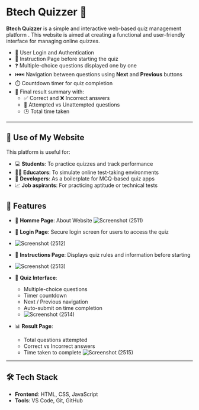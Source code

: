 # Btech Quizzer 🧠

**Btech Quizzer** is a simple and interactive web-based quiz management platform . This website is aimed at creating a functional and user-friendly interface for managing online quizzes. 
- 🔐 User Login and Authentication
- 📘 Instruction Page before starting the quiz
- ❓ Multiple-choice questions displayed one by one
- ⏮️⏭️ Navigation between questions using **Next** and **Previous** buttons
- ⏱️ Countdown timer for quiz completion
- 🧾 Final result summary with:
  - ✅ Correct and ❌ Incorrect answers
  - 🧠 Attempted vs Unattempted questions
  - 🕒 Total time taken

---

## 🎯 Use of My Website

This platform is useful for:

- 💻 **Students**: To practice quizzes and track performance  
- 👨‍🏫 **Educators**: To simulate online test-taking environments  
- 🧪 **Developers**: As a boilerplate for MCQ-based quiz apps  
- 📈 **Job aspirants**: For practicing aptitude or technical tests  


## 📁 Features
- 👤 **Homme Page**: About Website
![Screenshot (2511)](https://github.com/user-attachments/assets/a1e88324-b53d-445d-9967-5cbbbf05706a)

- 👤 **Login Page**: Secure login screen for users to access the quiz
- ![Screenshot (2512)](https://github.com/user-attachments/assets/5aa7150a-4093-48f2-a17e-b3b7bf864642)

- 📄 **Instructions Page**: Displays quiz rules and information before starting
- ![Screenshot (2513)](https://github.com/user-attachments/assets/b3e8acb7-95b2-4629-8c04-0b3c7488e5b6)

- 📝 **Quiz Interface**:
  - Multiple-choice questions
  - Timer countdown
  - Next / Previous navigation
  - Auto-submit on time completion
  - ![Screenshot (2514)](https://github.com/user-attachments/assets/7d53a409-09f4-46f0-acc2-28323854f310)

- 📊 **Result Page**:
  - Total questions attempted
  - Correct vs Incorrect answers
  - Time taken to complete
![Screenshot (2515)](https://github.com/user-attachments/assets/f9963fdc-7d5e-4c6d-bb72-ad73217b761f)

---

## 🛠️ Tech Stack

- **Frontend**: HTML, CSS, JavaScript
- **Tools**: VS Code, Git, GitHub
